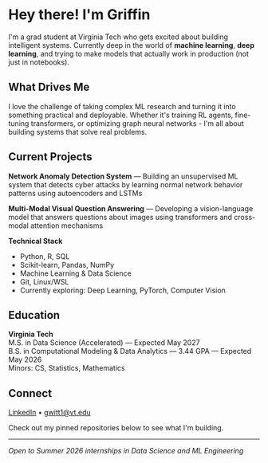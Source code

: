 # Hey there! I'm Griffin

I'm a grad student at Virginia Tech who gets excited about building intelligent systems. Currently deep in the world of **machine learning**, **deep learning**, and trying to make models that actually work in production (not just in notebooks).

## What Drives Me

I love the challenge of taking complex ML research and turning it into something practical and deployable. Whether it's training RL agents, fine-tuning transformers, or optimizing graph neural networks - I'm all about building systems that solve real problems.

## Current Projects

**Network Anomaly Detection System** — Building an unsupervised ML system that detects cyber attacks by learning normal network behavior patterns using autoencoders and LSTMs

**Multi-Modal Visual Question Answering** — Developing a vision-language model that answers questions about images using transformers and cross-modal attention mechanisms

**Technical Stack**
- Python, R, SQL
- Scikit-learn, Pandas, NumPy
- Machine Learning & Data Science
- Git, Linux/WSL
- Currently exploring: Deep Learning, PyTorch, Computer Vision

## Education

**Virginia Tech**  
M.S. in Data Science (Accelerated) — Expected May 2027  
B.S. in Computational Modeling & Data Analytics — 3.44 GPA — Expected May 2026 <br>
Minors: CS, Statistics, Mathematics

## Connect

[LinkedIn](https://linkedin.com/in/griffin-witt) • gwitt1@vt.edu

Check out my pinned repositories below to see what I'm building.

---

*Open to Summer 2026 internships in Data Science and ML Engineering*
